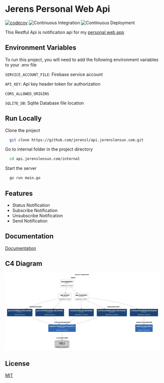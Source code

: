 # Jerens Personal Web Api

[![codecov](https://codecov.io/gh/jerensl/api.jerenslensun.com/branch/main/graph/badge.svg?token=RIDDKEIQW8)](https://codecov.io/gh/jerensl/api.jerenslensun.com) ![Continuous Integration](https://github.com/jerensl/api.jerenslensun.com/actions/workflows/ci.yml/badge.svg) ![Continuous Deployment](https://github.com/jerensl/api.jerenslensun.com/actions/workflows/cd.yml/badge.svg)

This Restful Api is notification api for my [personal web app](https://www.jerenslensun.com/)

## Environment Variables

To run this project, you will need to add the following environment variables to your .env file

`SERVICE_ACCOUNT_FILE`: Firebase service account

`API_KEY`: Api key header token for authorization

`CORS_ALLOWED_ORIGINS`

`SQLITE_DB`: Sqlite Database file location

## Run Locally

Clone the project

```bash
  git clone https://github.com/jerensl/api.jerenslensun.com.git
```

Go to internal folder in the project directory

```bash
  cd api.jerenslensun.com/internal
```

Start the server

```bash
  go run main.go
```


## Features

- Status Notification
- Subscribe Notification
- Unsubscribe Notification
- Send Notification

## Documentation

[Documentation](https://api.jerenslensun.com/docs)

## C4 Diagram

![C4 Diagram](/tools/c4/out/view-notification.png)

## License

[MIT](https://choosealicense.com/licenses/mit/)

